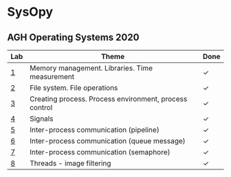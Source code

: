 # SysOpy

## AGH Operating Systems 2020


| Lab | Theme | Done |
|-----| -----| -----|
|[1](../master/cw01 "Cw 01") | Memory management. Libraries. Time measurement |✓|
|[2](../master/cw02 "Cw 02") | File system. File operations |✓|
|[3](../master/cw03 "Cw 03") | Creating process. Process environment, process control |✓|
|[4](../master/cw04 "Cw 04") |Signals  |✓|
|[5](../master/cw05 "Cw 05") |Inter-process communication (pipeline) |✓|
|[6](../master/cw06 "Cw 06") |Inter-process communication (queue message) |✓|
|[7](../master/cw07 "Cw 07") |Inter-process communication (semaphore) |✓|
|[8](../master/cw08 "Cw 08") |Threads - image filtering |✓|